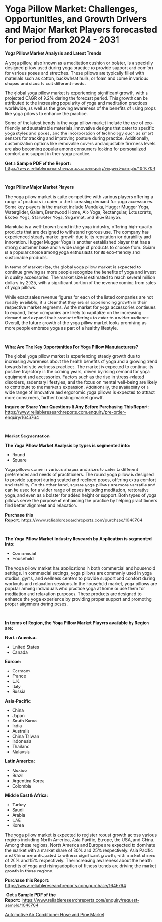 <p><h1>Yoga Pillow Market: Challenges, Opportunities, and Growth Drivers and Major Market Players forecasted for period from 2024 - 2031</h1></p><p><strong>Yoga Pillow Market Analysis and Latest Trends</strong></p>
<p><p>A yoga pillow, also known as a meditation cushion or bolster, is a specially designed pillow used during yoga practice to provide support and comfort for various poses and stretches. These pillows are typically filled with materials such as cotton, buckwheat hulls, or foam and come in various shapes and sizes to suit different needs.</p><p>The global yoga pillow market is experiencing significant growth, with a projected CAGR of 9.2% during the forecast period. This growth can be attributed to the increasing popularity of yoga and meditation practices worldwide, as well as the growing awareness of the benefits of using props like yoga pillows to enhance the practice.</p><p>Some of the latest trends in the yoga pillow market include the use of eco-friendly and sustainable materials, innovative designs that cater to specific yoga styles and poses, and the incorporation of technology such as smart sensors for tracking and improving posture during practice. Additionally, customization options like removable covers and adjustable firmness levels are also becoming popular among consumers looking for personalized comfort and support in their yoga practice.</p></p>
<p><strong>Get a Sample PDF of the Report:&nbsp;</strong> <a href="https://www.reliableresearchreports.com/enquiry/request-sample/1646764">https://www.reliableresearchreports.com/enquiry/request-sample/1646764</a></p>
<p>&nbsp;</p>
<p><strong>Yoga Pillow Major Market Players</strong></p>
<p><p>The yoga pillow market is quite competitive with various players offering a range of products to cater to the increasing demand for yoga accessories. Some key players in the market include Manduka, Hugger Mugger Yoga, Waterglider, Gaiam, Brentwood Home, Alo Yoga, Rectangular, Lotuscrafts, Ekotex Yoga, Starwater Yoga, Sugarmat, and Blue Banyan.</p><p>Manduka is a well-known brand in the yoga industry, offering high-quality products that are designed to withstand rigorous use. The company has experienced steady market growth due to its reputation for durability and innovation. Hugger Mugger Yoga is another established player that has a strong customer base and a wide range of products to choose from. Gaiam is a popular choice among yoga enthusiasts for its eco-friendly and sustainable products.</p><p>In terms of market size, the global yoga pillow market is expected to continue growing as more people recognize the benefits of yoga and invest in quality accessories. The market size is estimated to reach several million dollars by 2025, with a significant portion of the revenue coming from sales of yoga pillows.</p><p>While exact sales revenue figures for each of the listed companies are not readily available, it is clear that they are all experiencing growth in their respective market segments. As the market for yoga accessories continues to expand, these companies are likely to capitalize on the increasing demand and expand their product offerings to cater to a wider audience. Overall, the future growth of the yoga pillow market looks promising as more people embrace yoga as part of a healthy lifestyle.</p></p>
<p>&nbsp;</p>
<p><strong>What Are The Key Opportunities For Yoga Pillow Manufacturers?</strong></p>
<p><p>The global yoga pillow market is experiencing steady growth due to increasing awareness about the health benefits of yoga and a growing trend towards holistic wellness practices. The market is expected to continue its positive trajectory in the coming years, driven by rising demand for yoga equipment and accessories. Factors such as the rise in stress-related disorders, sedentary lifestyles, and the focus on mental well-being are likely to contribute to the market's expansion. Additionally, the availability of a wide range of innovative and ergonomic yoga pillows is expected to attract more consumers, further boosting market growth.</p></p>
<p><strong>Inquire or Share Your Questions If Any Before Purchasing This Report:</strong> <a href="https://www.reliableresearchreports.com/enquiry/pre-order-enquiry/1646764">https://www.reliableresearchreports.com/enquiry/pre-order-enquiry/1646764</a></p>
<p>&nbsp;</p>
<p><strong>Market Segmentation</strong></p>
<p><strong>The Yoga Pillow Market Analysis by types is segmented into:</strong></p>
<p><ul><li>Round</li><li>Square</li></ul></p>
<p><p>Yoga pillows come in various shapes and sizes to cater to different preferences and needs of practitioners. The round yoga pillow is designed to provide support during seated and reclined poses, offering extra comfort and stability. On the other hand, square yoga pillows are more versatile and can be used for a wider range of poses including meditation, restorative yoga, and even as a bolster for added height or support. Both types of yoga pillows serve the purpose of enhancing the practice by helping practitioners find better alignment and relaxation.</p></p>
<p><strong>Purchase this Report:&nbsp;</strong><a href="https://www.reliableresearchreports.com/purchase/1646764">https://www.reliableresearchreports.com/purchase/1646764</a></p>
<p>&nbsp;</p>
<p><strong>The Yoga Pillow Market Industry Research by Application is segmented into:</strong></p>
<p><ul><li>Commercial</li><li>Household</li></ul></p>
<p><p>The yoga pillow market has applications in both commercial and household settings. In commercial settings, yoga pillows are commonly used in yoga studios, gyms, and wellness centers to provide support and comfort during workouts and relaxation sessions. In the household market, yoga pillows are popular among individuals who practice yoga at home or use them for meditation and relaxation purposes. These products are designed to enhance the yoga experience by providing proper support and promoting proper alignment during poses.</p></p>
<p>&nbsp;</p>
<p><strong>In terms of Region, the Yoga Pillow Market Players available by Region are:</strong></p>
<p>
    <p> <strong> North America: </strong>
        <ul>
            <li>United States</li>
            <li>Canada</li>
        </ul>
        </p> 
    <p> <strong> Europe: </strong>
        <ul>
            <li>Germany</li>
            <li>France</li>
            <li>U.K.</li>
            <li>Italy</li>
            <li>Russia</li>
        </ul>
        </p> 
    <p> <strong> Asia-Pacific: </strong>
        <ul>
            <li>China</li>
            <li>Japan</li>
            <li>South Korea</li>
            <li>India</li>
            <li>Australia</li>
            <li>China Taiwan</li>
            <li>Indonesia</li>
            <li>Thailand</li>
            <li>Malaysia</li>
        </ul>
        </p> 
    <p> <strong> Latin America: </strong>
        <ul>
            <li>Mexico</li>
            <li>Brazil</li>
            <li>Argentina Korea</li>
            <li>Colombia</li>
        </ul>
        </p> 
    <p> <strong> Middle East & Africa: </strong>
        <ul>
            <li>Turkey</li>
            <li>Saudi</li>
            <li>Arabia</li>
            <li>UAE</li>
            <li>Korea</li>
        </ul>
    </p>
    </p>
<p><p>The yoga pillow market is expected to register robust growth across various regions including North America, Asia Pacific, Europe, the USA, and China. Among these regions, North America and Europe are expected to dominate the market with a market share of 30% and 25% respectively. Asia Pacific and China are anticipated to witness significant growth, with market shares of 20% and 15% respectively. The increasing awareness about the health benefits of yoga and rising adoption of fitness trends are driving the market growth in these regions.</p></p>
<p><strong>Purchase this Report: </strong><a href="https://www.reliableresearchreports.com/purchase/1646764">https://www.reliableresearchreports.com/purchase/1646764</a></p>
<p>&nbsp;<strong>Get a Sample PDF of the Report:&nbsp;&nbsp;</strong><a href="https://www.reliableresearchreports.com/enquiry/request-sample/1646764">https://www.reliableresearchreports.com/enquiry/request-sample/1646764</a></p>
<p><strong></strong></p>
<p><p><a href="https://spotless-saver-8fd.notion.site/Automotive-Air-Conditioner-Hose-and-Pipe-Market-Size-and-Examines-its-Market-Scope-with-a-Primary--40fa19161ee6476aa4f19b314356e3e0">Automotive Air Conditioner Hose and Pipe Market</a></p></p>